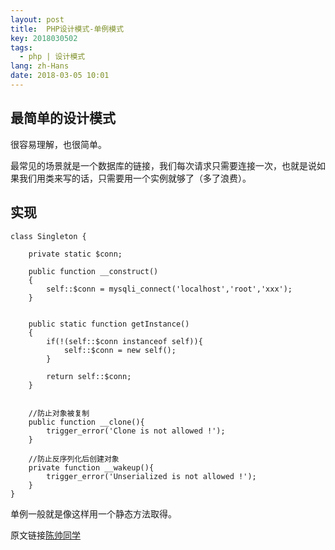 ```yaml
---
layout: post
title:  PHP设计模式-单例模式
key: 2018030502
tags:
  - php | 设计模式
lang: zh-Hans
date: 2018-03-05 10:01
---
```


## 最简单的设计模式

很容易理解，也很简单。


最常见的场景就是一个数据库的链接，我们每次请求只需要连接一次，也就是说如果我们用类来写的话，只需要用一个实例就够了（多了浪费）。


## 实现

```$xslt
class Singleton {

    private static $conn;

    public function __construct()
    {
        self::$conn = mysqli_connect('localhost','root','xxx');
    }


    public static function getInstance()
    {
        if(!(self::$conn instanceof self)){
            self::$conn = new self();
        }

        return self::$conn;
    }


    //防止对象被复制
    public function __clone(){
        trigger_error('Clone is not allowed !');
    }

    //防止反序列化后创建对象
    private function __wakeup(){
        trigger_error('Unserialized is not allowed !');
    }
}
```
单例一般就是像这样用一个静态方法取得。


原文链接[陈帅同学](http://imshuai.cn/php/118.html)

